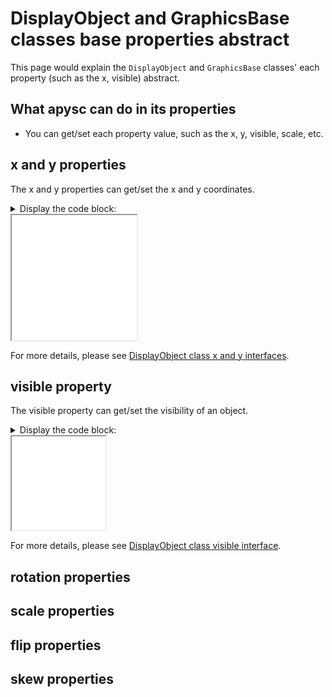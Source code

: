 # DisplayObject and GraphicsBase classes base properties abstract

This page would explain the `DisplayObject` and `GraphicsBase` classes' each property (such as the x, visible) abstract.

## What apysc can do in its properties

- You can get/set each property value, such as the x, y, visible, scale, etc.

## x and y properties

The x and y properties can get/set the x and y coordinates.

<details>
<summary>Display the code block:</summary>

```py
# runnable
from typing_extensions import TypedDict

import apysc as ap


class RectOptions(TypedDict):
    rectangle: ap.Rectangle
    direction: ap.Int


def on_timer(e: ap.TimerEvent, options: RectOptions) -> None:
    """
    The handler would be called from a timer.

    Parameters
    ----------
    e : ap.TimerEvent
        Event instance.
    options : RectOptions
        Optional arguments dictionary.
    """
    rectangle: ap.Rectangle = options['rectangle']
    direction: ap.Int = options['direction']
    rectangle.x += direction
    rectangle.y += direction

    with ap.If(rectangle.x >= 100):
        direction.value = -1
        ap.Return()

    with ap.If(rectangle.x <= 50):
        direction.value = 1
        ap.Return()


stage: ap.Stage = ap.Stage(
    background_color='#333',
    stage_width=200,
    stage_height=200,
    stage_elem_id='stage')
sprite: ap.Sprite = ap.Sprite(stage=stage)
sprite.graphics.begin_fill(color='#0af')
rectangle: ap.Rectangle = sprite.graphics.draw_rect(
    x=50, y=50, width=50, height=50)

direction: ap.Int = ap.Int(1)
options: RectOptions = {'rectangle': rectangle, 'direction': direction}
ap.Timer(on_timer, delay=ap.FPS.FPS_60, options=options).start()

ap.save_overall_html(
    dest_dir_path='do_and_graphics_base_prop_abstract_x_and_y/')
```

</details>

<iframe src="static/do_and_graphics_base_prop_abstract_x_and_y/index.html" width="200" height="200"></iframe>

For more details, please see [DisplayObject class x and y interfaces](display_object_x_and_y.md).

## visible property

The visible property can get/set the visibility of an object.

<details>
<summary>Display the code block:</summary>

```py
# runnable
from typing_extensions import TypedDict

import apysc as ap


class RectOptions(TypedDict):
    rectangle: ap.Rectangle


def on_timer(e: ap.TimerEvent, options: RectOptions) -> None:
    """
    The handler would be called from a timer.

    Parameters
    ----------
    e : ap.TimerEvent
        Event instance.
    options : RectOptions
        Optional arguments dictionary.
    """
    rectangle: ap.Rectangle = options['rectangle']
    rectangle.visible = rectangle.visible.not_


stage: ap.Stage = ap.Stage(
    background_color='#333',
    stage_width=150,
    stage_height=150,
    stage_elem_id='stage')
sprite: ap.Sprite = ap.Sprite(stage=stage)
sprite.graphics.begin_fill(color='#0af')
rectangle: ap.Rectangle = sprite.graphics.draw_rect(
    x=50, y=50, width=50, height=50)

direction: ap.Int = ap.Int(1)
options: RectOptions = {'rectangle': rectangle}
ap.Timer(on_timer, delay=1000, options=options).start()

ap.save_overall_html(
    dest_dir_path='do_and_graphics_base_prop_abstract_visible/')
```

</details>

<iframe src="static/do_and_graphics_base_prop_abstract_visible/index.html" width="150" height="150"></iframe>

For more details, please see [DisplayObject class visible interface](display_object_visible.md).

## rotation properties

## scale properties

## flip properties

## skew properties
